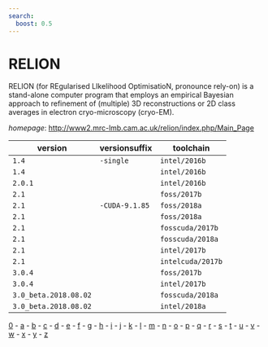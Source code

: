 ```yaml
---
search:
  boost: 0.5
---
```

# RELION

RELION (for REgularised LIkelihood OptimisatioN, pronounce rely-on) is a stand-alone computer  program that employs an empirical Bayesian approach to refinement of (multiple) 3D reconstructions or 2D class  averages in electron cryo-microscopy (cryo-EM).

*homepage*: <http://www2.mrc-lmb.cam.ac.uk/relion/index.php/Main_Page>

version | versionsuffix | toolchain
--------|---------------|----------
``1.4`` | ``-single`` | ``intel/2016b``
``1.4`` |  | ``intel/2016b``
``2.0.1`` |  | ``intel/2016b``
``2.1`` |  | ``foss/2017b``
``2.1`` | ``-CUDA-9.1.85`` | ``foss/2018a``
``2.1`` |  | ``foss/2018a``
``2.1`` |  | ``fosscuda/2017b``
``2.1`` |  | ``fosscuda/2018a``
``2.1`` |  | ``intel/2017b``
``2.1`` |  | ``intelcuda/2017b``
``3.0.4`` |  | ``foss/2017b``
``3.0.4`` |  | ``intel/2017b``
``3.0_beta.2018.08.02`` |  | ``fosscuda/2018a``
``3.0_beta.2018.08.02`` |  | ``intel/2018a``

[0](../0/index.md) - [a](../a/index.md) - [b](../b/index.md) - [c](../c/index.md) - [d](../d/index.md) - [e](../e/index.md) - [f](../f/index.md) - [g](../g/index.md) - [h](../h/index.md) - [i](../i/index.md) - [j](../j/index.md) - [k](../k/index.md) - [l](../l/index.md) - [m](../m/index.md) - [n](../n/index.md) - [o](../o/index.md) - [p](../p/index.md) - [q](../q/index.md) - [r](../r/index.md) - [s](../s/index.md) - [t](../t/index.md) - [u](../u/index.md) - [v](../v/index.md) - [w](../w/index.md) - [x](../x/index.md) - [y](../y/index.md) - [z](../z/index.md)

